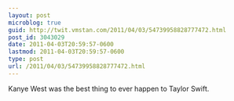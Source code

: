 ```yaml
---
layout: post
microblog: true
guid: http://twit.vmstan.com/2011/04/03/54739958828777472.html
post_id: 3043029
date: 2011-04-03T20:59:57-0600
lastmod: 2011-04-03T20:59:57-0600
type: post
url: /2011/04/03/54739958828777472.html
---
```

Kanye West was the best thing to ever happen to Taylor Swift.
